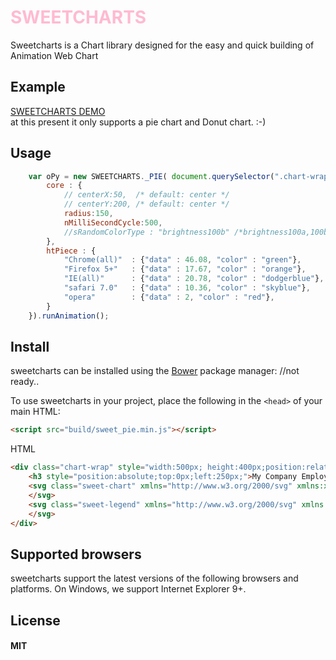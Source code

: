 <span style='color:#FFBAD2;'>SWEETCHARTS</span>
============

Sweetcharts is a Chart library designed for the easy and quick building of Animation Web Chart

## Example
[SWEETCHARTS DEMO](http://git.io/hViu) <br />
at this present it only supports a pie chart and Donut chart. :-)


## Usage
```javascript
	var oPy = new SWEETCHARTS._PIE( document.querySelector(".chart-wrap"), {
		core : {
			// centerX:50,  /* default: center */
			// centerY:200, /* default: center */
			radius:150,
			nMilliSecondCycle:500,
			//sRandomColorType : "brightness100b" /*brightness100a,100b,500a*/
		}, 
		htPiece : {
			"Chrome(all)"  : {"data" : 46.08, "color" : "green"},
			"Firefox 5+"   : {"data" : 17.67, "color" : "orange"},
			"IE(all)"      : {"data" : 20.78, "color" : "dodgerblue"},
			"safari 7.0"   : {"data" : 10.36, "color" : "skyblue"},
			"opera"        : {"data" : 2, "color" : "red"},
		}
	}).runAnimation();
```

## Install

sweetcharts can be installed using the [Bower](http://bower.io) package manager:
//not ready..


To use sweetcharts in your project, place the following in the `<head>` of your main HTML:
```html
<script src="build/sweet_pie.min.js"></script>
```

HTML
```html
<div class="chart-wrap" style="width:500px; height:400px;position:relative">
	<h3 style="position:absolute;top:0px;left:250px;">My Company Employees stats</h3>
	<svg class="sweet-chart" xmlns="http://www.w3.org/2000/svg" xmlns:xlink="http://www.w3.org/1999/xlink" style="width:70%;height:100%;">
	</svg>
	<svg class="sweet-legend" xmlns="http://www.w3.org/2000/svg" xmlns:xlink="http://www.w3.org/1999/xlink" style="width:25%;height:100%;">
	</svg>
</div>
```

## Supported browsers
sweetcharts support the latest versions of the following browsers and platforms. On Windows, we support Internet Explorer 9+.


## License
#### MIT
